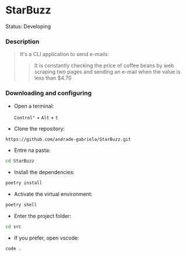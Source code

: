 <h1>StarBuzz</h1>

Status: Developing

### Description

> It's a CLI application to send e-mails: 
>
>> It is constantly checking the price of coffee beans by web scraping two pages and sending an e-mail when the value is less than $4.70

### Downloading and configuring

- Open a terminal:

    `Control"` + `Alt` + `t`

- Clone the repository:

```bash
https://github.com/andrade-gabriela/StarBuzz.git
```

- Entre na pasta:
  
```bash
cd StarBuzz
```

- Install the dependencies:

```bash
poetry install
```

- Activate the virtual environment:

```bash
poetry shell
```

- Enter the project folder:

```bash
cd src
``` 

- If you prefer, open vscode:

```bash
code .
``` 
